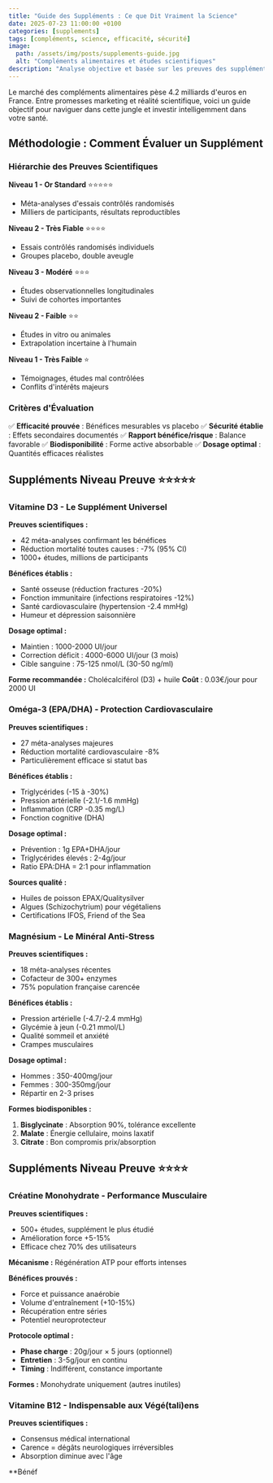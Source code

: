 ```yaml
---
title: "Guide des Suppléments : Ce que Dit Vraiment la Science"
date: 2025-07-23 11:00:00 +0100
categories: [supplements]
tags: [compléments, science, efficacité, sécurité]
image:
  path: /assets/img/posts/supplements-guide.jpg
  alt: "Compléments alimentaires et études scientifiques"
description: "Analyse objective et basée sur les preuves des suppléments les plus populaires : lesquels valent vraiment l'investissement ?"
---
```


Le marché des compléments alimentaires pèse 4.2 milliards d'euros en France. Entre promesses marketing et réalité scientifique, voici un guide objectif pour naviguer dans cette jungle et investir intelligemment dans votre santé.

## Méthodologie : Comment Évaluer un Supplément

### Hiérarchie des Preuves Scientifiques

**Niveau 1 - Or Standard** ⭐⭐⭐⭐⭐
- Méta-analyses d'essais contrôlés randomisés
- Milliers de participants, résultats reproductibles

**Niveau 2 - Très Fiable** ⭐⭐⭐⭐
- Essais contrôlés randomisés individuels
- Groupes placebo, double aveugle

**Niveau 3 - Modéré** ⭐⭐⭐
- Études observationnelles longitudinales
- Suivi de cohortes importantes

**Niveau 2 - Faible** ⭐⭐
- Études in vitro ou animales
- Extrapolation incertaine à l'humain

**Niveau 1 - Très Faible** ⭐
- Témoignages, études mal contrôlées
- Conflits d'intérêts majeurs

### Critères d'Évaluation

✅ **Efficacité prouvée** : Bénéfices mesurables vs placebo
✅ **Sécurité établie** : Effets secondaires documentés
✅ **Rapport bénéfice/risque** : Balance favorable
✅ **Biodisponibilité** : Forme active absorbable
✅ **Dosage optimal** : Quantités efficaces réalistes

## Suppléments Niveau Preuve ⭐⭐⭐⭐⭐

### Vitamine D3 - Le Supplément Universel

**Preuves scientifiques :**
- 42 méta-analyses confirmant les bénéfices
- Réduction mortalité toutes causes : -7% (95% CI)
- 1000+ études, millions de participants

**Bénéfices établis :**
- Santé osseuse (réduction fractures -20%)
- Fonction immunitaire (infections respiratoires -12%)
- Santé cardiovasculaire (hypertension -2.4 mmHg)
- Humeur et dépression saisonnière

**Dosage optimal :**
- Maintien : 1000-2000 UI/jour
- Correction déficit : 4000-6000 UI/jour (3 mois)
- Cible sanguine : 75-125 nmol/L (30-50 ng/ml)

**Forme recommandée :** Cholécalciférol (D3) + huile
**Coût** : 0.03€/jour pour 2000 UI

### Oméga-3 (EPA/DHA) - Protection Cardiovasculaire

**Preuves scientifiques :**
- 27 méta-analyses majeures
- Réduction mortalité cardiovasculaire -8%
- Particulièrement efficace si statut bas

**Bénéfices établis :**
- Triglycérides (-15 à -30%)
- Pression artérielle (-2.1/-1.6 mmHg)  
- Inflammation (CRP -0.35 mg/L)
- Fonction cognitive (DHA)

**Dosage optimal :**
- Prévention : 1g EPA+DHA/jour
- Triglycérides élevés : 2-4g/jour
- Ratio EPA:DHA = 2:1 pour inflammation

**Sources qualité :**
- Huiles de poisson EPAX/Qualitysilver
- Algues (Schizochytrium) pour végétaliens
- Certifications IFOS, Friend of the Sea

### Magnésium - Le Minéral Anti-Stress

**Preuves scientifiques :**
- 18 méta-analyses récentes
- Cofacteur de 300+ enzymes
- 75% population française carencée

**Bénéfices établis :**
- Pression artérielle (-4.7/-2.4 mmHg)
- Glycémie à jeun (-0.21 mmol/L)
- Qualité sommeil et anxiété
- Crampes musculaires

**Dosage optimal :**
- Hommes : 350-400mg/jour
- Femmes : 300-350mg/jour
- Répartir en 2-3 prises

**Formes biodisponibles :**
1. **Bisglycinate** : Absorption 90%, tolérance excellente
2. **Malate** : Énergie cellulaire, moins laxatif
3. **Citrate** : Bon compromis prix/absorption

## Suppléments Niveau Preuve ⭐⭐⭐⭐

### Créatine Monohydrate - Performance Musculaire

**Preuves scientifiques :**
- 500+ études, supplément le plus étudié
- Amélioration force +5-15%
- Efficace chez 70% des utilisateurs

**Mécanisme :** Régénération ATP pour efforts intenses

**Bénéfices prouvés :**
- Force et puissance anaérobie
- Volume d'entraînement (+10-15%)
- Récupération entre séries
- Potentiel neuroprotecteur

**Protocole optimal :**
- **Phase charge** : 20g/jour × 5 jours (optionnel)
- **Entretien** : 3-5g/jour en continu
- **Timing** : Indifférent, constance importante

**Formes :** Monohydrate uniquement (autres inutiles)

### Vitamine B12 - Indispensable aux Végé(tali)ens

**Preuves scientifiques :**
- Consensus médical international
- Carence = dégâts neurologiques irréversibles
- Absorption diminue avec l'âge

**Bénéf